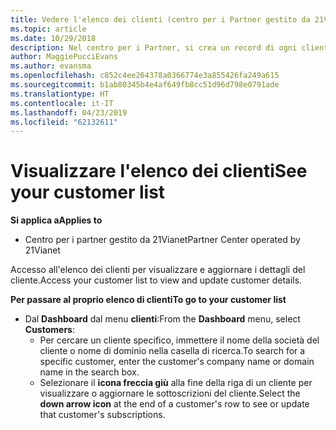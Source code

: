 ```yaml
---
title: Vedere l'elenco dei clienti (centro per i Partner gestito da 21Vianet)
ms.topic: article
ms.date: 10/29/2018
description: Nel centro per i Partner, si crea un record di ogni cliente ed esaminare o aggiornare le informazioni in qualsiasi momento.
author: MaggiePucciEvans
ms.author: evansma
ms.openlocfilehash: c852c4ee264378a0366774e3a855426fa249a615
ms.sourcegitcommit: b1ab80345b4e4af649fb8cc51d96d798e0791ade
ms.translationtype: HT
ms.contentlocale: it-IT
ms.lasthandoff: 04/23/2019
ms.locfileid: "62132611"
---
```

# <a name="see-your-customer-list"></a><span data-ttu-id="c32ba-103">Visualizzare l'elenco dei clienti</span><span class="sxs-lookup"><span data-stu-id="c32ba-103">See your customer list</span></span>

<span data-ttu-id="c32ba-104">**Si applica a**</span><span class="sxs-lookup"><span data-stu-id="c32ba-104">**Applies to**</span></span>

-   <span data-ttu-id="c32ba-105">Centro per i partner gestito da 21Vianet</span><span class="sxs-lookup"><span data-stu-id="c32ba-105">Partner Center operated by 21Vianet</span></span>


<span data-ttu-id="c32ba-106">Accesso all'elenco dei clienti per visualizzare e aggiornare i dettagli del cliente.</span><span class="sxs-lookup"><span data-stu-id="c32ba-106">Access your customer list to view and update customer details.</span></span>

<span data-ttu-id="c32ba-107">**Per passare al proprio elenco di clienti**</span><span class="sxs-lookup"><span data-stu-id="c32ba-107">**To go to your customer list**</span></span>

-   <span data-ttu-id="c32ba-108">Dal **Dashboard** dal menu **clienti**:</span><span class="sxs-lookup"><span data-stu-id="c32ba-108">From the **Dashboard** menu, select **Customers**:</span></span>
    -   <span data-ttu-id="c32ba-109">Per cercare un cliente specifico, immettere il nome della società del cliente o nome di dominio nella casella di ricerca.</span><span class="sxs-lookup"><span data-stu-id="c32ba-109">To search for a specific customer, enter the customer's company name or domain name in the search box.</span></span> 
    -   <span data-ttu-id="c32ba-110">Selezionare il **icona freccia giù** alla fine della riga di un cliente per visualizzare o aggiornare le sottoscrizioni del cliente.</span><span class="sxs-lookup"><span data-stu-id="c32ba-110">Select the **down arrow icon** at the end of a customer's row to see or update that customer's subscriptions.</span></span> 

 

 




